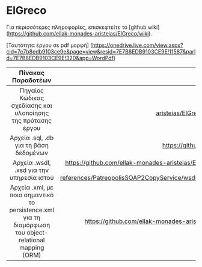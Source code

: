 # ElGreco

Για περισσότερες πληροφορίες, επισκεφτείτε το [github wiki] (https://github.com/ellak-monades-aristeias/ElGreco/wiki).

[Ταυτότητα έργου σε pdf μορφή] (https://onedrive.live.com/view.aspx?cid=7e7b8edb9103ce9e&page=view&resid=7E7B8EDB9103CE9E!11587&parId=7E7B8EDB9103CE9E!320&app=WordPdf)


| **Πίνακας Παραδοτέων**           | **URL**  |
|:-------------:| -----:|
| Πηγαίος Κώδικας σχεδίασης και υλοποίησης της πρότασης έργου | https://github.com/ellak-monades-aristeias/ElGreco/tree/master/src/com/telis/patreopolis  |
| Αρχεία .sql, .db για τη βάση δεδομένων     | https://github.com/ellak-monades-aristeias/ElGreco |
| Αρχεία .wsdl, .xsd για την υπηρεσία ιστού     | https://github.com/ellak-monades-aristeias/ElGreco/tree/master/xml-resources/web-service-references/PatreopolisSOAP2CopyService/wsdl/localhost_8080/PatreopolisSOAP2Copy |
| Αρχεία .xml, με ποιο σημαντικό το persistence.xml για τη διαμόρφωση του object-relational mapping (ORM)      | https://github.com/ellak-monades-aristeias/ElGreco/tree/master/src/META-INF |
